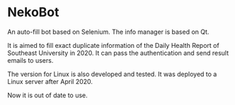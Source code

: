 # NekoBot

An auto-fill bot based on Selenium. The info manager is based on Qt.

It is aimed to fill exact duplicate information of the Daily Health Report of Southeast University in 2020. It can pass the authentication and send result emails to users.

The version for Linux is also developed and tested. It was deployed to a Linux server after April 2020. 

Now it is out of date to use.